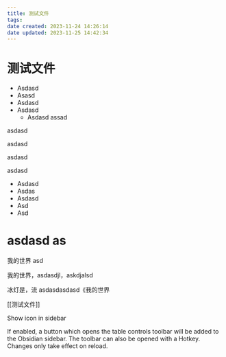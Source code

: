 ```yaml
---
title: 测试文件
tags: 
date created: 2023-11-24 14:26:14
date updated: 2023-11-25 14:42:34
---
```

# 测试文件

- Asdasd
- Asasd
- Asdasd
- Asdasd
  - Asdasd
assad

asdasd

asdasd

asdasd

asdasd

- Asdasd
- Asdas
- Asdasd
- Asd
- Asd

# asdasd as

我的世界 asd

我的世界，asdasdjl，askdjalsd

冰灯是，流 asdasdasdasd《我的世界

[[测试文件]]


Show icon in sidebar

If enabled, a button which opens the table controls toolbar will be added to the Obsidian sidebar. The toolbar can also be opened with a Hotkey. Changes only take effect on reload.